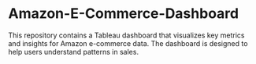 # Amazon-E-Commerce-Dashboard
This repository contains a Tableau dashboard that visualizes key metrics and insights for Amazon e-commerce data. The dashboard is designed to help users understand patterns in sales.
